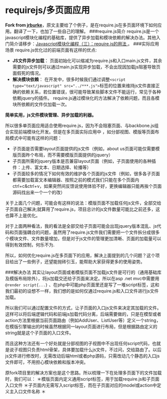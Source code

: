 # requirejs/多页面应用

**Fork from  [jrburke](https://github.com/jrburke/requirejs)**，原文主要给了个例子，是在require.js在多页面环境下如何应用。翻译了一下，也加了一些自己的理解。
###require.js简介
require.js是一个javascript模块化编程的基础库，提供了异步加载和模块依赖的解决办法。其他入门简介请移步：[Javascript模块化编程（三）：require.js的用法 ](http://www.ruanyifeng.com/blog/2012/11/require_js.html) 。
###实际应用场景
require.js优化过的前端页面有这样的优点:
 * **JS文件异步加载**：
 页面初始化可以缩减为require.js和入口main.js文件，其余需要的js文件则可以通过main.js实现异步加载，不会出现因加载js阻塞导致页面假死的情况。
 * **解决模块依赖**：
在开发中，很多时候我们通过调整`<script type="text/javascript" src="../***.js">`标签的位置来维持js文件直接正确的依赖关系，若位置错误，很可能导致某些脚本文件不能运行，常见于各种依赖jquery的插件。 require.js通过模块化的方法解决了依赖问题，而且各模块所依赖的文件仅加载一次。

**简单实用，js文件模块管理、异步加载的利器。**

所以很多单页面应用适合使用require.js，因为不会阻塞页面、与backbone.js组合实现前端模块化开发。但是在多页面实际应用中 ，如分部视图、模版等页面布局模式中可能有这样的问题：
 * 子页面是否需要layout页面提供的js文件（例如，about us页面可能仅需要模版页面昨个布局，而不需要模版页面提供的jquery）
 * 子页面所需的jquery版本是否兼容layout页面（例如，子页面使用的各种插件：上传、富文本、日期选择、轮播等）
 * 子页面较多的情况下如何有效的维护各个页面的js文件（例如，很多各子页面都需要加载富文本编辑器、按照之前的模式我们只能在多个页面内ctrl+c&ctrl+v，如果突然间反馈说使用体验不好，更换编辑器只能再挨个页面源码找出来一个一个的改）

关于上面几个问题，可能会有这样的说法：模版页面不加载任何js文件，全部交给子页面自己解决;就算用了require.js，项目总计的js文件数量可能比之前还多，这也算不上是优化。

对于上面两种看法，我的看法是全部交给子页面可能会出现jquery版本混乱、js代码和页面强耦合的问题，虽然用了require.js文件我们需要把一个文件拆分成很多个模块文件、文件数量增加，但是对于js文件的管理更加清晰、页面的加载量可以得到有效控制，何乐不为.

所以，如何优化require.js在多页面下的应用，解决上面提到的几个问题？这个项目给出了一些例子，还望能抛砖引玉，能帮助大家获得更多的使用姿势。

###解决办法
其实让layout页面或者模版页面不加载js文件是可行的（通用基础库及模版布局除外），将js加载交还给子页面来决定。所以在asp .net mvc中需要用`@render script{...}` 、在php中可能php页面里还是写了一堆script标签，这和我们最初的设想不一样，我们想的是如何仅通过require.js和入口文件进行js文件加载。

所以我们可以通过配置文件的方式，让子页面的入口js文件来决定其加载的文件。这样可以将后端逻辑代码和前端js加载代码分离，后端需要做的，只是在模型或者action方法里根据当前页面路由（例如AddUser、ListUser等）定义一个string，在模版引擎输出的时候虽然根据同一layout页面进行布局，但是根据路由定义的string就是这个子页面的入口文件。

而且这种方法还有一个好处就是分部视图的子视图中不出现任何script代码，也就是说子视图只负责html骨架，具体要加载什么js文件，不过问，交给路由了。以后js文件进行修改时，无需改动后端html或者php源码，只需改动几个静态的入口js文件即可，不用担心模块依赖和版本冲突。

原fork项目里的解决方案也是这个思路。所以梳理一下在处理多页面下的文件加载时，我们可以：
＊模版页面内定义通用script标签，用于加载require.js和子页面入口文件
＊子页面内无需写入script标签，而在子页面对应的model或action中定义主入口文件名称
＊





